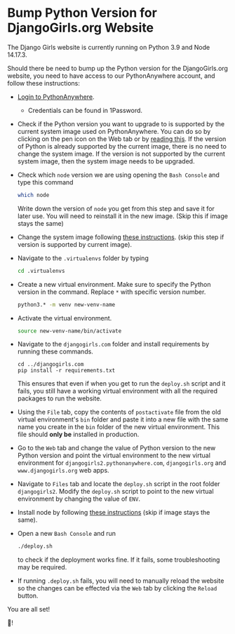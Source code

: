 # Bump Python Version for DjangoGirls.org Website

The Django Girls website is currently running on Python 3.9 and Node 14.17.3. 

Should there be need to bump up the Python version for the DjangoGirls.org website, you need to have access to our PythonAnywhere account, and follow these instructions:

* [Login to PythonAnywhere](https://www.pythonanywhere.com/user/djangogirls2/consoles/). 
  * Credentials can be found in 1Password.

* Check if the Python version you want to upgrade to is supported by the current
system image used on PythonAnywhere. 
You can do so by clicking on the pen icon on the Web tab or by 
[reading this](https://help.pythonanywhere.com/pages/ChangingSystemImage#available-python-versions-for-system-images).
 If the version of Python is already supported by the current image, there is 
 no need to change the system image. 
 If the version is not supported by the current system image, then the system
 image needs to be upgraded. 

* Check which `node` version we are using opening the `Bash Console` and 
type this command

  ```bash
  which node
  ```

  Write down the version of `node` you get from this step and save it for later 
use. You will need to reinstall it in the new image. (Skip this if image stays the same)

* Change the system image following 
[these instructions](https://help.pythonanywhere.com/pages/ChangingSystemImage#available-python-versions-for-system-images). 
(skip this step if version is supported by current image).

* Navigate to the `.virtualenvs` folder by typing 

    ```bash
    cd .virtualenvs
    ```
    
* Create a new virtual environment. Make sure to specify the Python version in 
the command. Replace `*` with specific version number.

    ```bash
    python3.* -m venv new-venv-name
    ```

* Activate the virtual environment.

    ```bash
    source new-venv-name/bin/activate
    ```

* Navigate to the `djangogirls.com` folder and  install requirements by 
running these commands.
 
    ```
    cd ../djangogirls.com
    pip install -r requirements.txt
    ```

    This ensures that even if when you get to run the ```deploy.sh``` script and
it fails, you still have a working virtual environment with all the required 
packages to run the website.

* Using the `File` tab, copy the contents of `postactivate` file from the old virtual environment's `bin` folder and
paste it into a new file with the same name you create in the `bin` folder 
of the new virtual environment. 
This file should **only be** installed in production.

* Go to the `Web` tab and change the value of Python version to the new Python
 version and point the virtual environment to the new virtual environment for
 `djangogirls2.pythonanywhere.com`, `djangogirls.org` and `www.djangogirls.org`
  web apps.

* Navigate to `Files` tab and locate the `deploy.sh` script in the root folder
`djangogirls2`. 
Modify the `deploy.sh` script to point to the new virtual environment
by changing the value of `ENV`.

* Install node by following 
[these instructions](https://help.pythonanywhere.com/pages/Node/) (skip if 
image stays the same).

* Open a new `Bash Console` and run 

    ```bash
    ./deploy.sh
    ``` 

    to check if the deployment works fine. If it fails, some troubleshooting may 
    be required.
    
* If running `.deploy.sh` fails, you will need to manually reload the website
so the changes can be effected via the `Web` tab by clicking the `Reload` 
button.

You are all set! 

:tada:!
